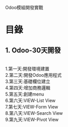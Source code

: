 Odoo模組開發實戰
# 目錄
## 1. Odoo-30天開發
 <br/>
    1.第一天:開發環境建置
    <br/>
    2.第二天:開發Odoo應用程式
    <br/>
    3.第三天:基礎欄位建立
    <br/>
    4.第四天:增加商務邏輯
    <br/>
    5.第五天:創建menu
    <br/>
    6.第六天:VIEW-List View
    <br/>
    7.第七天:VIEW-Form View
    <br/>
    8.第八天:VIEW-Search View
    <br/>
    9.第九天:VIEW-Pivot View
